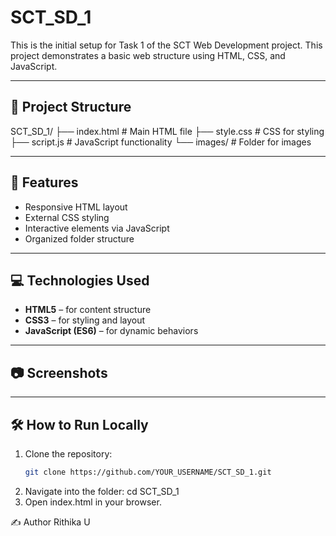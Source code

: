 # SCT_SD_1

This is the initial setup for Task 1 of the SCT Web Development project. This project demonstrates a basic web structure using HTML, CSS, and JavaScript.

---

## 📁 Project Structure
SCT_SD_1/
├── index.html # Main HTML file
├── style.css # CSS for styling
├── script.js # JavaScript functionality
└── images/ # Folder for images

---


## 🚀 Features

- Responsive HTML layout
- External CSS styling
- Interactive elements via JavaScript
- Organized folder structure

---

## 💻 Technologies Used

- **HTML5** – for content structure  
- **CSS3** – for styling and layout  
- **JavaScript (ES6)** – for dynamic behaviors  

---

## 📷 Screenshots


---

## 🛠️ How to Run Locally

1. Clone the repository:
   ```bash
   git clone https://github.com/YOUR_USERNAME/SCT_SD_1.git
2. Navigate into the folder:
   cd SCT_SD_1
3. Open index.html in your browser.

✍️ Author
Rithika U